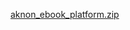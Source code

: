 [aknon_ebook_platform.zip](https://github.com/user-attachments/files/20096647/aknon_ebook_platform.zip)

